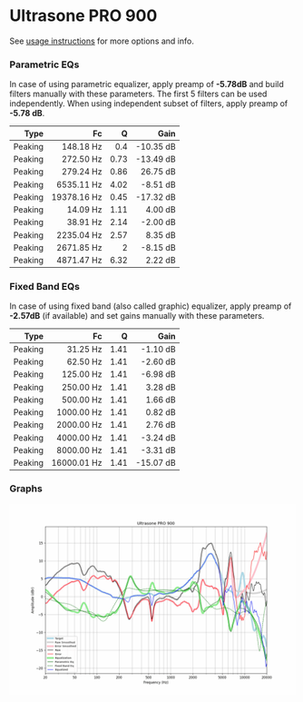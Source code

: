 # Ultrasone PRO 900
See [usage instructions](https://github.com/jaakkopasanen/AutoEq#usage) for more options and info.

### Parametric EQs
In case of using parametric equalizer, apply preamp of **-5.78dB** and build filters manually
with these parameters. The first 5 filters can be used independently.
When using independent subset of filters, apply preamp of **-5.78 dB**.

| Type    | Fc          |    Q | Gain      |
|--------:|------------:|-----:|----------:|
| Peaking | 148.18 Hz   | 0.4  | -10.35 dB |
| Peaking | 272.50 Hz   | 0.73 | -13.49 dB |
| Peaking | 279.24 Hz   | 0.86 | 26.75 dB  |
| Peaking | 6535.11 Hz  | 4.02 | -8.51 dB  |
| Peaking | 19378.16 Hz | 0.45 | -17.32 dB |
| Peaking | 14.09 Hz    | 1.11 | 4.00 dB   |
| Peaking | 38.91 Hz    | 2.14 | -2.00 dB  |
| Peaking | 2235.04 Hz  | 2.57 | 8.35 dB   |
| Peaking | 2671.85 Hz  | 2    | -8.15 dB  |
| Peaking | 4871.47 Hz  | 6.32 | 2.22 dB   |

### Fixed Band EQs
In case of using fixed band (also called graphic) equalizer, apply preamp of **-2.57dB**
(if available) and set gains manually with these parameters.

| Type    | Fc          |    Q | Gain      |
|--------:|------------:|-----:|----------:|
| Peaking | 31.25 Hz    | 1.41 | -1.10 dB  |
| Peaking | 62.50 Hz    | 1.41 | -2.60 dB  |
| Peaking | 125.00 Hz   | 1.41 | -6.98 dB  |
| Peaking | 250.00 Hz   | 1.41 | 3.28 dB   |
| Peaking | 500.00 Hz   | 1.41 | 1.66 dB   |
| Peaking | 1000.00 Hz  | 1.41 | 0.82 dB   |
| Peaking | 2000.00 Hz  | 1.41 | 2.76 dB   |
| Peaking | 4000.00 Hz  | 1.41 | -3.24 dB  |
| Peaking | 8000.00 Hz  | 1.41 | -3.31 dB  |
| Peaking | 16000.01 Hz | 1.41 | -15.07 dB |

### Graphs
![](./Ultrasone%20PRO%20900.png)